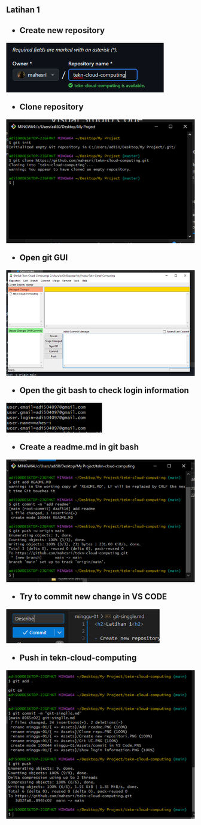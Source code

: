 <h2>Latihan 1<h2>

- Create new repository

![Alt text](<Assets/Create new repositori.PNG>)

- Clone repository

![Alt text](<Assets/Clone repo.PNG>)

- Open git GUI

![Alt text](<Assets/Git UI.PNG>)

- Open the git bash to check login information

![Alt text](<Assets/show login information.PNG>)

- Create a readme.md in git bash 

![Alt text](<Assets/Add readme.PNG>)

- Try to commit new change in VS CODE

![Alt text](<Assets/commit in VS Code.PNG>)

- Push in tekn-cloud-computing

![Alt text](<Assets/Git push.PNG>)